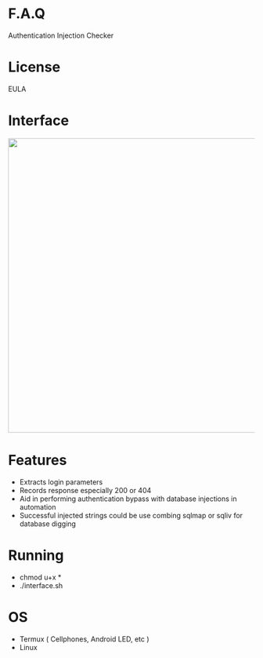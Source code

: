# F.A.Q
Authentication Injection Checker

# License
EULA

# Interface
<div align="center">
    <img src="https://i.ibb.co/WpCjbp5/sqlinjector.png" width="600px"</img> 
</div>

# Features
- Extracts login parameters
- Records response especially 200 or 404
- Aid in performing authentication bypass with database injections in automation
- Successful injected strings could be use combing sqlmap or sqliv for database digging

# Running
- chmod u+x *
- ./interface.sh

# OS
- Termux ( Cellphones, Android LED, etc )
- Linux
